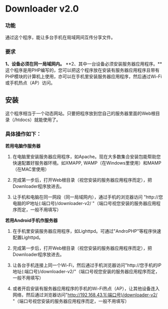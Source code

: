 # Downloader v2.0

### 功能
通过这个程序，能让多台手机在局域网间互传分享文件。

### 要求
**1、设备必须在同一局域网内。**
**2、其中一台设备必须安装服务器应用程序。**这个程序是用PHP编写的，您可以把这个程序放在安装有服务器应用程序且带有PHP模块的计算机上使用，亦可以在手机里安装服务器应用程序，然后通过Wi-Fi或手机热点（AP）访问。

## 安装
这个程序相当于一个动态网站。只要把程序放到您自己的服务器里面的Web根目录（/htdocs）就能使用了。

### 具体操作如下：

**若用电脑作服务器**
1. 在电脑里安装服务器应用程序，如Apache。现在大多数集合安装包能帮助您快速配置好服务器环境。如XMAPP, WAMP（在Windows里使用）和MAMP（在MAC里使用）

2. 完成第一步后，打开Web根目录（视您安装的服务器应用程序而定），把Downloader程序放进去。

3. 让手机和电脑在同一网段（同一局域网内），通过手机的浏览器访问 "http://您电脑的IP地址(:端口号)/downloader-v2/ "（端口号视您安装的服务器应用程序而定，一般不用填写）

**若用Android手机作服务器**
1. 在手机里安装服务器应用程序，如Lighttpd。可通过"AndroPHP"等程序快速配置Lighttpd。

2. 完成第一步后，打开Web根目录（视您安装的服务器应用程序而定），把Downloader程序放进去。

3. 让各台手机连接上同一个Wi-Fi，然后通过手机浏览器访问"http://您手机的IP地址(:端口号)/downloader-v2/"（端口号视您安装的服务器应用程序而定，一般不用填写）

4. 或者开启安装有服务器应用程序的手机的Wi-Fi热点（AP），让其他设备连入网络，然后通过浏览器访问"http://192.168.43.1(:端口号)/downloader-v2/ "（端口号视您安装的服务器应用程序而定，一般不用填写）
